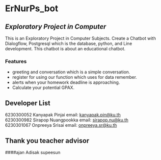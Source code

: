 # ErNurPs_bot
## _Exploratory Project in Computer_
This is an Exploratory Project in Computer Subjects. Create a Chatbot with Dialogflow, Postgresql which is the database, python, and Line development. This chatbot is about an educational chatbot.

### Features
- greeting and conversation which is a simple conversation.
- register for using our function which uses for data remember.
- alerts when your homework deadline is approaching.
- Calculate your potential GPAX.

## Developer List
6230300052 Kanyapak Pinjai email: kanyapak.pin@ku.th \
6230300982 Sirapop Nuangpookka email: sirapop.nu@ku.th \
6230301067 Onpreeya Srisai email: onpreeya.sr@ku.th

## Thank you teacher advisor
####ajan Adisak supeesun

